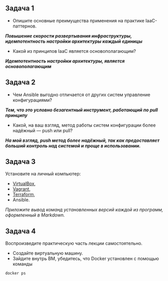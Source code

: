 ## Задача 1

- Опишите основные преимущества применения на практике IaaC-паттернов.

_**Повышение скорости развертывания инфраструктуры, идемпотентность настройки архитектуры каждый единицы**_

- Какой из принципов IaaC является основополагающим?

_**Идемпотентность настройки архитектуры, является основополагающим**_

## Задача 2

- Чем Ansible выгодно отличается от других систем управление конфигурациями?

_**Тем, что это условно безагентный инструмент, работающий по pull принципу**_

- Какой, на ваш взгляд, метод работы систем конфигурации более надёжный — push или pull?

_**На мой взгляд, push метод более надёжный, так как предоставляет больший контроль над системой и проще в использовании.**_

## Задача 3

Установите на личный компьютер:

- [VirtualBox](https://www.virtualbox.org/),
- [Vagrant](https://github.com/netology-code/devops-materials),
- [Terraform](https://github.com/netology-code/devops-materials/blob/master/README.md),
- Ansible.

*Приложите вывод команд установленных версий каждой из программ, оформленный в Markdown.*

## Задача 4 

Воспроизведите практическую часть лекции самостоятельно.

- Создайте виртуальную машину.
- Зайдите внутрь ВМ, убедитесь, что Docker установлен с помощью команды

```
docker ps
```

